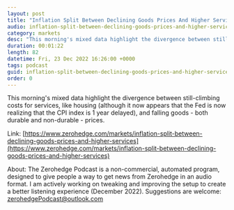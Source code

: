 ```yaml
---
layout: post
title: "Inflation Split Between Declining Goods Prices And Higher Services"
audio: inflation-split-between-declining-goods-prices-and-higher-services-0
category: markets
desc: "This morning's mixed data highlight the divergence between still-climbing costs for services, like housing (although it now appears that the Fed is now realizing that the CPI index is 1 year delayed), and falling goods - both durable and non-durable - prices."
duration: 00:01:22
length: 82
datetime: Fri, 23 Dec 2022 16:26:00 +0000
tags: podcast
guid: inflation-split-between-declining-goods-prices-and-higher-services-0
order: 0
---
```

This morning's mixed data highlight the divergence between still-climbing costs for services, like housing (although it now appears that the Fed is now realizing that the CPI index is 1 year delayed), and falling goods - both durable and non-durable - prices.

Link: [https://www.zerohedge.com/markets/inflation-split-between-declining-goods-prices-and-higher-services](https://www.zerohedge.com/markets/inflation-split-between-declining-goods-prices-and-higher-services)

About: The Zerohedge Podcast is a non-commercial, automated program, designed to give people a way to get news from Zerohedge in an audio format.  I am actively working on tweaking and improving the setup to create a better listening experience (December 2022).  Suggestions are welcome: [zerohedgePodcast@outlook.com](mailto:zerohedgePodcast@outlook.com)